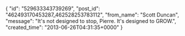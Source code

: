  {
   "id": "529633343739269",
   "post_id": "462493170453287_462528253783112",
   "from_name": "Scott Duncan",
   "message": "It's not designed to stop, Pierre. It's designed to GROW.",
   "created_time": "2013-06-26T04:31:35+0000"
 }
